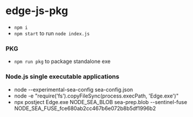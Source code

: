 
# edge-js-pkg

- `npm i`
- `npm start` to run `node index.js`


### PKG
- `npm run pkg` to package standalone exe

### Node.js single executable applications
- node --experimental-sea-config sea-config.json 
- node -e "require('fs').copyFileSync(process.execPath, 'Edge.exe')" 
- npx postject Edge.exe NODE_SEA_BLOB sea-prep.blob --sentinel-fuse NODE_SEA_FUSE_fce680ab2cc467b6e072b8b5df1996b2 


